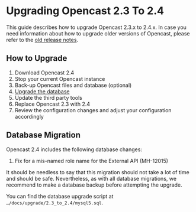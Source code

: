 Upgrading Opencast 2.3 To 2.4
=============================

This guide describes how to upgrade Opencast 2.3.x to 2.4.x. In case you need information about how to upgrade older
versions of Opencast, please refer to the [old release notes](https://docs.opencast.org).


How to Upgrade
--------------

1. Download Opencast 2.4
2. Stop your current Opencast instance
3. Back-up Opencast files and database (optional)
4. [Upgrade the database](#database-migration)
5. Update the third party tools
6. Replace Opencast 2.3 with 2.4
7. Review the configuration changes and adjust your configuration accordingly


Database Migration
------------------

Opencast 2.4 includes the following database changes:

1. Fix for a mis-named role name for the External API (MH-12015)

It should be needless to say that this migration should not take a lot of time and should be safe. Nevertheless, as with
all database migrations, we recommend to make a database backup before attempting the upgrade.

You can find the database upgrade script at `…/docs/upgrade/2.3_to_2.4/mysql5.sql`.

